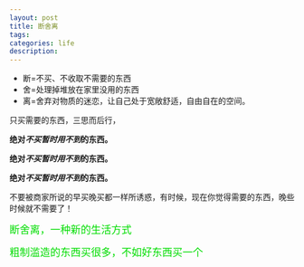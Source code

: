 ```yaml
---
layout: post
title: 断舍离
tags:
categories: life
description:
---
```


* 断=不买、不收取不需要的东西
* 舍=处理掉堆放在家里没用的东西
* 离=舍弃对物质的迷恋，让自己处于宽敞舒适，自由自在的空间。

只买需要的东西，三思而后行，

**绝对*不买暂时用不到*的东西。**

**绝对*不买暂时用不到*的东西。**

**绝对*不买暂时用不到*的东西。**

不要被商家所说的早买晚买都一样所诱惑，有时候，现在你觉得需要的东西，晚些时候就不需要了！

<font size="4" color="#00dd00">
断舍离，一种新的生活方式

粗制滥造的东西买很多，不如好东西买一个
 </font>
